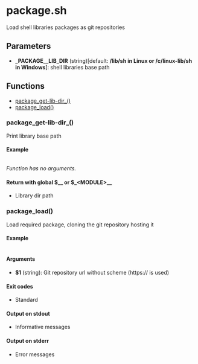 # package.sh

Load shell libraries packages as git repositories

## Parameters

* **_PACKAGE__LIB_DIR** (string)[default: **/lib/sh in Linux or /c/linux-lib/sh in Windows**]: shell libraries base path


## Functions
* [package_get-lib-dir_()](#package_get-lib-dir_)
* [package_load()](#package_load)


### package_get-lib-dir_()

Print library base path

#### Example

```bash
```

_Function has no arguments._

#### Return with global $__ or $_\<MODULE\>__

* Library dir path

### package_load()

Load required package, cloning the git repository hosting it

#### Example

```bash
```

#### Arguments

* **$1** (string): Git repository url without scheme (https:// is used)

#### Exit codes

* Standard

#### Output on stdout

* Informative messages

#### Output on stderr

* Error messages



